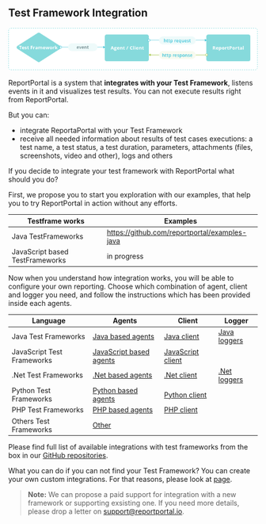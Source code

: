 ## Test Framework Integration
[ ![Integrations](Images/userGuide/import/Integrations.png) ](Images/userGuide/import/Integrations.png)

ReportPortal is a system that **integrates with your Test Framework**, listens events in it and visualizes test results. You can not execute results right from ReportPortal.

But you can:

* integrate ReportaPortal with your Test Framework
* receive all needed information about results of test cases executions: a test name, a test status, a test duration, parameters, attachments (files, screenshots, video and other), logs and others

If you decide to integrate your test framework with ReportPortal what should you do?

First, we propose you to start you exploration with our examples, that help you to try ReportPortal in action without any efforts.

| **Testframe works** | **Examples**|
| ------------- | ------------- |
| Java TestFrameworks |https://github.com/reportportal/examples-java  |
| JavaScript based TestFrameworks |in progress |

Now when you understand how integration works, you will be able to configure your own reporting.
Choose which combination of agent, client and logger you need, and follow the instructions which has been provided inside each agents.

|  **Language** | **Agents** |**Client** | **Logger**| 
| ------------- | ------------- |------------- | ------------- |
|Java Test Frameworks | [Java based agents](https://github.com/reportportal?utf8=%E2%9C%93&q=java-agent&type=&language=)| [Java client](https://github.com/reportportal/client-java)| [Java loggers](https://github.com/reportportal?utf8=%E2%9C%93&q=java+-logger&type=&language=)|
|JavaScript Test Frameworks | [JavaScript based agents](https://github.com/reportportal?utf8=%E2%9C%93&q=javascript&type=&language=)| [JavaScript client](https://github.com/reportportal/client-javascript)| |
|.Net Test Frameworks | [.Net based agents](https://github.com/reportportal?utf8=%E2%9C%93&q=net&type=&language=)| [.Net client](https://github.com/reportportal/client-net)| [.Net loggers](https://github.com/reportportal?utf8=%E2%9C%93&q=net-logger&type=&language=) |
|Python Test Frameworks | [Python based agents](https://github.com/reportportal?utf8=%E2%9C%93&q=python&type=&language=)| [Python client](https://github.com/reportportal/client-Python)| |
|PHP Test Frameworks | [PHP based agents](https://github.com/reportportal?utf8=%E2%9C%93&q=php&type=&language=)| [PHP client](https://github.com/reportportal/client-php)| |
|Others Test Frameworks | [Other](https://reportportal.io/installation)| | | |



Please find full list of available integrations with test frameworks from the box in our [GitHub repositories](https://github.com/reportportal). 

What you can do if you can not find your Test Framework?
You can create your own custom integrations. For that reasons, please look at [page](https://reportportal.io/docs/Implement-own-integration).

>**Note:**
> We can propose a paid support for integration with a new framework or supporting exsisting one. If you need more details, please drop a letter on support@reportportal.io.

